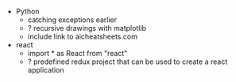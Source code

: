 - Python
  - catching exceptions earlier
  - ? recursive drawings with matplotlib
  - include link to aicheatsheets.com
- react
  - import * as React from "react"
  - ? predefined redux project that can be used to create a react application
